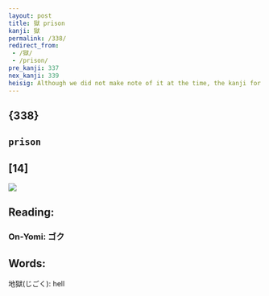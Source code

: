 ```yaml
---
layout: post
title: 獄 prison
kanji: 獄
permalink: /338/
redirect_from:
 - /獄/
 - /prison/
pre_kanji: 337
nex_kanji: 339
heisig: Although we did not make note of it at the time, the kanji for <i>dog</i> is also a low-grade term for a spy. And later (Frame 1517) we will meet another association of criminals with <i>dogs</i>. The <b>prison</b> here depicts a <i>pack of wild dogs</i> (the long-timers and hardened criminals) into which the poor little c<i>hihuahua</i> (first offender) has been cast. The only thing he has to protect himself against the pack are his shrill and frightened <i>words</i>.
---
```


## {338}

## `prison`

## [14]

<div class="stroke"><img src="E78D84.png" /></div>

## Reading:

### On-Yomi: ゴク

## Words:

地獄(じごく): hell
